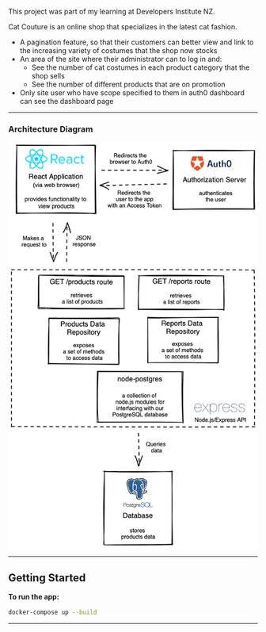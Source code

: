 This project was part of my learning at Developers Institute NZ.

Cat Couture is an online shop that specializes in the latest cat fashion.

- A pagination feature, so that their customers can better view and link to the increasing variety of costumes that the shop now stocks
- An area of the site where their administrator can to log in and:
  - See the number of cat costumes in each product category that the shop sells
  - See the number of different products that are on promotion
- Only site user who have scope specified to them in auth0 dashboard can see the dashboard page

---

### Architecture Diagram

![img](./diagrams/brief/cat-couture-architecture-diagram.png)

---

## Getting Started

**To run the app:**

```zsh
docker-compose up --build
```

---
